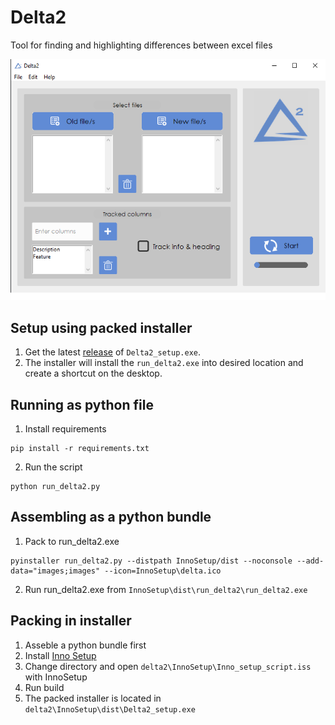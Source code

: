 # Delta2

Tool for finding and highlighting differences between excel files 

![plot](./images/interface.png)


## Setup using packed installer

1. Get the latest [release](https://github.com/necator9/Delta2/releases) of `Delta2_setup.exe`.
2. The installer will install the `run_delta2.exe` into desired location and create a shortcut on the desktop.


## Running as python file

1. Install requirements

```
pip install -r requirements.txt
```

2. Run the script

```
python run_delta2.py
```

## Assembling as a python bundle

1. Pack to run_delta2.exe

```
pyinstaller run_delta2.py --distpath InnoSetup/dist --noconsole --add-data="images;images" --icon=InnoSetup\delta.ico
```

2. Run run_delta2.exe from `InnoSetup\dist\run_delta2\run_delta2.exe`

## Packing in installer

1. Asseble a python bundle first
2. Install [Inno Setup](https://jrsoftware.org/isinfo.php)
3. Change directory and open `delta2\InnoSetup\Inno_setup_script.iss` with InnoSetup
4. Run build
5. The packed installer is located in `delta2\InnoSetup\dist\Delta2_setup.exe`
